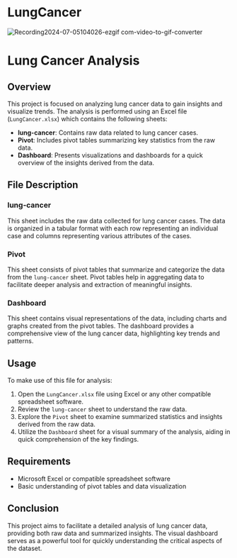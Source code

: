 # LungCancer

![Recording2024-07-05104026-ezgif com-video-to-gif-converter](https://github.com/PrajjwalDy/LungCancer/assets/92323404/063eaf3a-0a5c-429d-89ae-943de3d0bb7a)


# Lung Cancer Analysis

## Overview
This project is focused on analyzing lung cancer data to gain insights and visualize trends. The analysis is performed using an Excel file (`LungCancer.xlsx`) which contains the following sheets:
- **lung-cancer**: Contains raw data related to lung cancer cases.
- **Pivot**: Includes pivot tables summarizing key statistics from the raw data.
- **Dashboard**: Presents visualizations and dashboards for a quick overview of the insights derived from the data.

## File Description
### lung-cancer
This sheet includes the raw data collected for lung cancer cases. The data is organized in a tabular format with each row representing an individual case and columns representing various attributes of the cases.

### Pivot
This sheet consists of pivot tables that summarize and categorize the data from the `lung-cancer` sheet. Pivot tables help in aggregating data to facilitate deeper analysis and extraction of meaningful insights.

### Dashboard
This sheet contains visual representations of the data, including charts and graphs created from the pivot tables. The dashboard provides a comprehensive view of the lung cancer data, highlighting key trends and patterns.

## Usage
To make use of this file for analysis:
1. Open the `LungCancer.xlsx` file using Excel or any other compatible spreadsheet software.
2. Review the `lung-cancer` sheet to understand the raw data.
3. Explore the `Pivot` sheet to examine summarized statistics and insights derived from the raw data.
4. Utilize the `Dashboard` sheet for a visual summary of the analysis, aiding in quick comprehension of the key findings.

## Requirements
- Microsoft Excel or compatible spreadsheet software
- Basic understanding of pivot tables and data visualization

## Conclusion
This project aims to facilitate a detailed analysis of lung cancer data, providing both raw data and summarized insights. The visual dashboard serves as a powerful tool for quickly understanding the critical aspects of the dataset.

